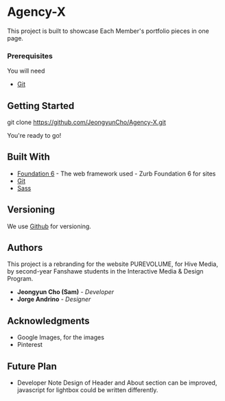 # Agency-X

This project is built to showcase Each Member's portfolio pieces in one page.


### Prerequisites

You will need

* [Git](https://git-scm.com/)


## Getting Started

git clone https://github.com/JeongyunCho/Agency-X.git

You're ready to go!


## Built With

* [Foundation 6](https://foundation.zurb.com/sites.html) - The web framework used - Zurb Foundation 6 for sites
* [Git](https://git-scm.com/)
* [Sass](https://sass-lang.com/)



## Versioning

We use [Github](http://github.com) for versioning.



## Authors

This project is a rebranding for the website PUREVOLUME, for Hive Media, by second-year Fanshawe students in the Interactive Media & Design Program.

* **Jeongyun Cho (Sam)** - *Developer*
* **Jorge Andrino** - *Designer*



## Acknowledgments

* Google Images, for the images
* Pinterest

## Future Plan

* Developer Note
Design of Header and About section can be improved, javascript for lightbox could be written differently.
